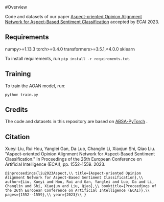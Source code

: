#Overview

Code and datasets of our paper [Aspect-oriented Opinion Alignment Network for Aspect-Based Sentiment Classification](https://ebooks.iospress.nl/volumearticle/64368) accepted by ECAI 2023.

## Requirements

numpy>=1.13.3
torch>=0.4.0
transformers>=3.5.1,<4.0.0
sklearn

To install requirements, run `pip install -r requirements.txt`.

## Training

To train the AOAN model, run:

`python train.py`

## Credits

The code and datasets in this repository are based on [ABSA-PyTorch](https://github.com/songyouwei/ABSA-PyTorch) .

## Citation
Xueyi Liu, Rui Hou, Yanglei Gan, Da Luo, Changlin Li, Xiaojun Shi, Qiao Liu. "Aspect-oriented Opinion Alignment Network for Aspect-Based Sentiment Classification." In Proceedings of the 26th European Conference on Artificial Intelligence (ECAI), pp. 1552-1559. 2023. 

`@inproceedings{liu2023Aspect,\\
  title={Aspect-oriented Opinion Alignment Network for Aspect-Based Sentiment Classification},\\
  author={Liu, Xueyi and Hou, Rui and Gan, Yanglei and Luo, Da and Li, Changlin and Shi, Xiaojun and Liu, Qiao},\\
  booktitle={Proceedings of the 26th European Conference on Artificial Intelligence (ECAI)},\\
  pages={1552--1559},\\
  year={2023}\\
}`
